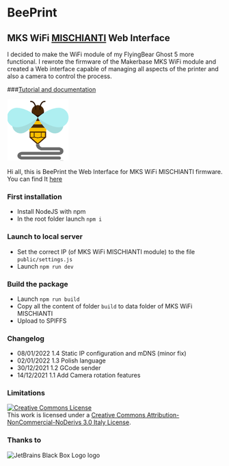 # BeePrint
## MKS WiFi [MISCHIANTI](www.mischianti.org) Web Interface
I decided to make the WiFi module of my FlyingBear Ghost 5 more functional. I rewrote the firmware of the Makerbase MKS WiFi module and created a Web interface capable of managing all aspects of the printer and also a camera to control the process.

###[Tutorial and documentation](https://www.mischianti.org/category/project/web-interface-beeprint-for-mks-wifi/)

![](src/resources/images/favicon/launcher-icon-3x.png?raw=true)


Hi all, this is BeePrint the Web Interface for MKS WiFi MISCHIANTI firmware.
You can find It [here](https://github.com/xreef/MKS_WIFI_MISCHIANTI)

### First installation
- Install NodeJS with npm
- In the root folder launch `npm i`

### Launch to local server
- Set the correct IP (of MKS WiFi MISCHIANTI module) to the file `public/settings.js`
- Launch `npm run dev`

### Build the package
- Launch `npm run build`
- Copy all the content of folder `build` to data folder of MKS WiFi MISCHIANTI
- Upload to SPIFFS

### Changelog
- 08/01/2022 1.4 Static IP configuration and mDNS (minor fix)
- 02/01/2022 1.3 Polish language
- 30/12/2021 1.2 GCode sender
- 14/12/2021 1.1 Add Camera rotation features

### Limitations
<a rel="license" href="http://creativecommons.org/licenses/by-nc-nd/3.0/it/"><img alt="Creative Commons License" style="border-width:0" src="https://i.creativecommons.org/l/by-nc-nd/3.0/it/88x31.png" /></a><br />This work is licensed under a <a rel="license" href="http://creativecommons.org/licenses/by-nc-nd/3.0/it/">Creative Commons Attribution-NonCommercial-NoDerivs 3.0 Italy License</a>.

### Thanks to
![JetBrains Black Box Logo logo](https://resources.jetbrains.com/storage/products/company/brand/logos/jb_square.svg)
